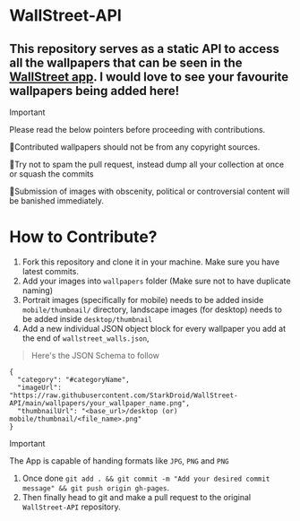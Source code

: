 # WallStreet-API

## This repository serves as a static API to access all the wallpapers that can be seen in the [WallStreet app](https://github.com/StarkDroid/WallStreet). I would love to see your favourite wallpapers being added here!

> [!IMPORTANT]
> Please read the below pointers before proceeding with contributions.

🔹Contributed wallpapers should not be from any copyright sources.

🔹Try not to spam the pull request, instead dump all your collection at once or squash the commits

🔹Submission of images with obscenity, political or controversial content will be banished immediately.

# How to Contribute?

1. Fork this repository and clone it in your machine. Make sure you have latest commits.
2. Add your images into `wallpapers` folder (Make sure not to have duplicate naming)
3. Portrait images (specifically for mobile) needs to be added inside `mobile/thumbnail/` directory, landscape images (for desktop) needs to be added inside `desktop/thumbnail`
4. Add a new individual JSON object block for every wallpaper you add at the end of `wallstreet_walls.json`,
> Here's the JSON Schema to follow
```
{
  "category": "#categoryName",
  "imageUrl": "https://raw.githubusercontent.com/StarkDroid/WallStreet-API/main/wallpapers/your_wallpaper_name.png",
  "thumbnailUrl": "<base_url>/desktop (or) mobile/thumbnail/<file_name>.png"
}
```
> [!IMPORTANT]
> The App is capable of handing formats like `JPG`, `PNG` and `PNG`

1. Once done `git add . && git commit -m "Add your desired commit message" && git push origin gh-pages`.
2. Then finally head to git and make a pull request to the original `WallStreet-API` repository.